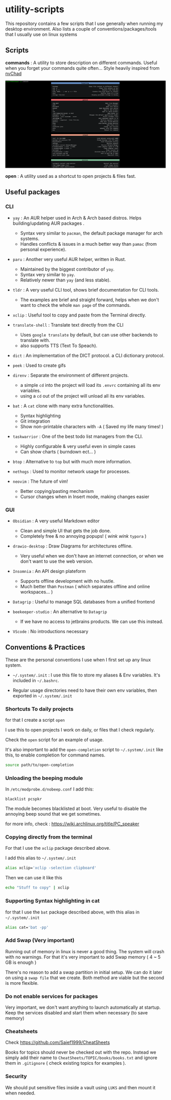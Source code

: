 # utility-scripts

This repository contains a few scripts that I use generally when running my desktop environment. Also lists a couple of conventions/packages/tools that I usually use on linux systems

## Scripts  

**commands** : A utility to store description on different commands. Useful when you forget your commands quite often... Style heavily inspired from [nvChad](https://nvchad.com/)

![Commands](resources/commands.png)

**open** : A utility used as a shortcut to open projects & files fast.

## Useful packages

### CLI

- `yay` : An AUR helper used in Arch & Arch based distros. Helps building/updating AUR packages .
  - Syntax very similar to `pacman`, the default package manager for arch systems.
  - Handles conflicts & issues in a much better way than `pamac` (from personal experience).

- `paru` : Another very useful AUR helper, written in Rust.
  - Maintained by the biggest contributor of `yay`.
  - Syntax very similar to `yay`.
  - Relatively newer than `yay` (and less stable).

- `tldr` : A very useful CLI tool, shows brief documentation for CLI tools.
  - The examples are brief and straight forward, helps when we don't want to check the whole `man page` of the commands.

- `xclip` : Useful tool to copy and paste from the Terminal directly.

- `translate-shell` : Translate text directly from the CLI
  - Uses `google translate` by default, but can use other backends to translate with.
  - also supports TTS (Text To Speach).

- `dict` : An implementation of the DICT protocol. a CLI dictionary protocol.

- `peek` : Used to create gifs

- `direnv` : Separate the environment of different projects.
  - a simple `cd` into the project will load its `.envrc` containing all its env variables.
  - using a `cd` out of the project will unload all its env variables.

- `bat` : A `cat` clone with many extra functionalities.
  - Syntax highlighting
  - Git integration
  - Show non-printable characters with `-A` ( Saved my life many times! )

- `taskwarrior` : One of the best todo list managers from the CLI.
  - Highly configurable & very useful even in simple cases 
  - Can show charts ( burndown ect... )

- `btop` : Alternative to `top` but with much more information.

- `nethogs` : Used to monitor network usage for processes.

- `neovim` : The future of vim!
  - Better copying/pasting mechanism
  - Cursor changes when in Insert mode, making changes easier

### GUI

- `Obsidian` : A very useful Markdown editor
  - Clean and simple UI that gets the job done.
  - Completely free & no annoying popups! ( *wink* *wink* `typora` )

- `drawio-desktop` : Draw Diagrams for architectures offline.
  - Very useful when we don't have an internet connection, or when we don't want to use the web version.

- `Insomnia` : An API design plateform
  - Supports offline development with no hustle.
  - Much better than `Postman` ( which separates offline and online workspaces... )

- `Datagrip` : Useful to manage SQL databases from a unified frontend

- `beekeeper-studio` : An alternative to `Datagrip`
  - If we have no access to jetbrains products. We can use this instead.

- `VScode` : No introductions necessary

## Conventions & Practices

These are the personal conventions I use when I first set up any linux system.

- `~/.system/.init` : I use this file to store my aliases & Env variables. It's included in `~/.bashrc`.

- Regular usage directories need to have their own env variables, then exported in `~/.system/.init`


### Shortcuts To daily projects

for that I create a script `open`

I use this to open projects I work on daily, or files that I check regularly.

Check the `open` script for an example of usage.

It's also important to add the `open-completion` script to `~/.system/.init` like this, to enable completion for command names.

```bash
source path/to/open-completion
```

### Unloading the beeping module

In `/etc/modprobe.d/nobeep.conf` I add this:

```
blacklist pcspkr
```

The module becomes blacklisted at boot. Very useful to disable the annoying beep sound that we get sometimes.

for more info, check : https://wiki.archlinux.org/title/PC_speaker


### Copying directly from the terminal

For that I use the `xclip` package described above.

I add this alias to `~/.system/.init`

```bash
alias xclip='xclip -selection clipboard'
```

Then we can use it like this 

```bash
echo "Stuff to copy" | xclip
```

### Supporting Syntax highlighting in cat

for that I use the `bat` package described above, with this alias in `~/.system/.init`

```bash
alias cat='bat -pp'
```

### Add Swap (Very important)

Running out of memory in linux is never a good thing. The system will crash with no warnings. For that it's very important to add Swap memory ( 4 ~ 5 GB is enough )

There's no reason to add a swap partition in initial setup. We can do it later on using a `swap file` that we create. Both method are viable but the second is more flexible.

### Do not enable services for packages

Very important, we don't want anything to launch automatically at startup. Keep the services disabled and start them when necessary (to save memory)

### Cheatsheets 

Check https://github.com/Saief1999/CheatSheets

Books for topics should never be checked out with the repo. Instead we simply add their name to `CheatSheets/TOPIC/books/books.txt` and ignore them in `.gitignore` ( check existing topics for examples ).

### Security

We should put sensitive files inside a vault using `LUKS` and then mount it when needed.
